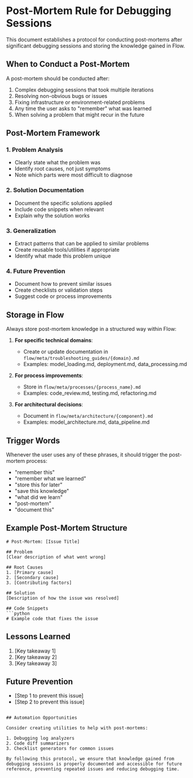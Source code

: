 # Post-Mortem Rule for Debugging Sessions

This document establishes a protocol for conducting post-mortems after significant debugging sessions and storing the knowledge gained in Flow.

## When to Conduct a Post-Mortem

A post-mortem should be conducted after:

1. Complex debugging sessions that took multiple iterations
2. Resolving non-obvious bugs or issues
3. Fixing infrastructure or environment-related problems
4. Any time the user asks to "remember" what was learned
5. When solving a problem that might recur in the future

## Post-Mortem Framework

### 1. Problem Analysis

- Clearly state what the problem was
- Identify root causes, not just symptoms
- Note which parts were most difficult to diagnose

### 2. Solution Documentation

- Document the specific solutions applied
- Include code snippets when relevant
- Explain why the solution works

### 3. Generalization

- Extract patterns that can be applied to similar problems
- Create reusable tools/utilities if appropriate
- Identify what made this problem unique

### 4. Future Prevention

- Document how to prevent similar issues
- Create checklists or validation steps
- Suggest code or process improvements

## Storage in Flow

Always store post-mortem knowledge in a structured way within Flow:

1. **For specific technical domains**:
   - Create or update documentation in `flow/meta/troubleshooting_guides/{domain}.md`
   - Examples: model_loading.md, deployment.md, data_processing.md

2. **For process improvements**:
   - Store in `flow/meta/processes/{process_name}.md`
   - Examples: code_review.md, testing.md, refactoring.md

3. **For architectural decisions**:
   - Document in `flow/meta/architecture/{component}.md`
   - Examples: model_architecture.md, data_pipeline.md

## Trigger Words

Whenever the user uses any of these phrases, it should trigger the post-mortem process:

- "remember this"
- "remember what we learned"
- "store this for later"
- "save this knowledge"
- "what did we learn"
- "post-mortem"
- "document this"

## Example Post-Mortem Structure

```
# Post-Mortem: [Issue Title]

## Problem
[Clear description of what went wrong]

## Root Causes
1. [Primary cause]
2. [Secondary cause]
3. [Contributing factors]

## Solution
[Description of how the issue was resolved]

## Code Snippets
```python
# Example code that fixes the issue
```

## Lessons Learned
1. [Key takeaway 1]
2. [Key takeaway 2]
3. [Key takeaway 3]

## Future Prevention
- [Step 1 to prevent this issue]
- [Step 2 to prevent this issue]
```

## Automation Opportunities

Consider creating utilities to help with post-mortems:

1. Debugging log analyzers
2. Code diff summarizers
3. Checklist generators for common issues

By following this protocol, we ensure that knowledge gained from debugging sessions is properly documented and accessible for future reference, preventing repeated issues and reducing debugging time. 